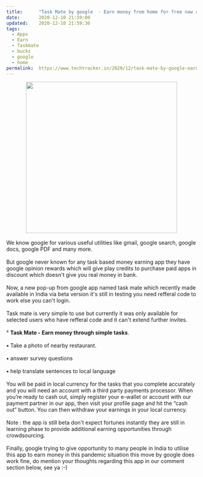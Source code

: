 ```yaml
---
title:		"Task Mate by google  - Earn money from home for free now available in India to !"
date:		2020-12-10 21:59:00
updated:	2020-12-10 21:59:36
tags: 
  - Apps
  - Earn
  - Taskmate
  - bucks
  - google
  - home	
permalink:	https://www.techtracker.in/2020/12/task-mate-by-google-earn-money-from.html
---
```


<div><div class="separator" style="clear: both; text-align: center;">
  <a href="https://lh3.googleusercontent.com/-IM_SznTqCQ8/X9JM7h9zcDI/AAAAAAAACSU/xqehKZ4MLaAI6EbtGYsykRJfOItMbWRWgCLcBGAsYHQ/s1600/1607617770728005-0.png" imageanchor="1" style="margin-left: 1em; margin-right: 1em;">
    <img border="0" src="https://lh3.googleusercontent.com/-IM_SznTqCQ8/X9JM7h9zcDI/AAAAAAAACSU/xqehKZ4MLaAI6EbtGYsykRJfOItMbWRWgCLcBGAsYHQ/s1600/1607617770728005-0.png" width="400">
  </a>
</div><br></div><div>We know google for various useful utilities like gmail, google search, google docs, google PDF and many more.<br></div><div><br></div><div>But google never known for any task based money earning app they have google opinion rewards which will give play credits to purchase paid apps in discount which doesn't give you real money in bank.</div><div><br></div><div>Now, a new pop-up from google app named task mate which recently made available in India via beta version it's still in testing you need refferal code to work else you can't login.</div><div><br></div><div>Task mate is very simple to use but currently it was only available for selected users who have refferal code and it can't extend further invites.</div><div><br></div><div>° <b>Task Mate - Earn money through simple tasks</b>.</div><div><br></div><div><b>•</b> Take a photo of nearby restaurant.</div><div><br></div><div><b>•</b> answer survey questions</div><div><br></div><div><b>•</b> help translate sentences to local language</div><div><br></div><div>You will be paid in local currency for the tasks that you complete accurately and you will need an account with a third party payments processor. When you’re ready to cash out, simply register your e-wallet or account with our payment partner in our app, then visit your profile page and hit the “cash out” button. You can then withdraw your earnings in your local currency.<br></div><div><br></div><div>Note : the app is still beta don't expect fortunes instantly they are still in learning phase to provide additional earning opportunities through crowdsourcing.</div><div><br></div><div>Finally, google trying to give opportunity to many people in India to utilise this app to earn money in this pandemic situation this move by google does work fine, do mention your thoughts regarding this app in our comment section below, see ya :-)</div><div><br></div>
<!-- no comments on this post -->